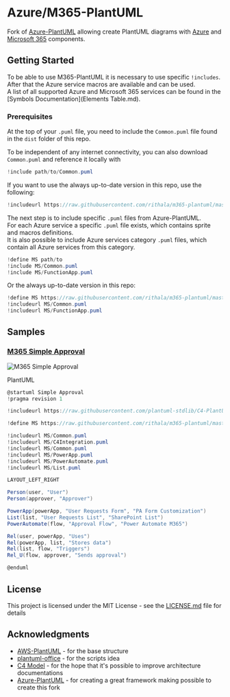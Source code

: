 # Azure/M365-PlantUML

Fork of [Azure-PlantUML](https://github.com/plantuml-stdlib/Azure-PlantUML) allowing create PlantUML diagrams with [Azure](https://azure.microsoft.com/en-us/) and [Microsoft 365](https://www.office.com/) components.

## Getting Started

To be able to use M365-PlantUML it is necessary to use specific `!includes`.  
After that the Azure service macros are available and can be used.  
A list of all supported Azure and Microsoft 365 services can be found in the [Symbols Documentation](Elements Table.md).

### Prerequisites

At the top of your  `.puml` file, you need to include the `Common.puml` file found in the `dist` folder of this repo.

To be independent of any internet connectivity, you can also download `Common.puml` and reference it locally with

```c#
!include path/to/Common.puml
```

If you want to use the always up-to-date version in this repo, use the following:

```c#
!includeurl https://raw.githubusercontent.com/rithala/m365-plantuml/master/dist/Common.puml
```

The next step is to include specific `.puml` files from Azure-PlantUML.  
For each Azure service a specific `.puml` file exists, which contains sprite and macros definitions.  
It is also possible to include Azure services category `.puml` files, which contain all Azure services from this category.

```c#
!define MS path/to
!include MS/Common.puml
!include MS/FunctionApp.puml
```

Or the always up-to-date version in this repo:

```c#
!define MS https://raw.githubusercontent.com/rithala/m365-plantuml/master/dist
!includeurl MS/Common.puml
!includeurl MS/FunctionApp.puml
```

## Samples


### [M365 Simple Approval](/samples/M365%20Simple%20Approval.puml)

![M365 Simple Approval](http://www.plantuml.com/plantuml/proxy?idx=0&src=https%3A%2F%2Fraw.githubusercontent.com%2Frithala%2Fm365-plantuml%2Fmaster%2Fsamples%2FM365%2520Simple%2520Approval.puml)

PlantUML
```c#
@startuml Simple Approval
!pragma revision 1

!includeurl https://raw.githubusercontent.com/plantuml-stdlib/C4-PlantUML/master/C4_Container.puml

!define MS https://raw.githubusercontent.com/rithala/m365-plantuml/master/dist

!includeurl MS/Common.puml
!includeurl MS/C4Integration.puml
!includeurl MS/Common.puml
!includeurl MS/PowerApp.puml
!includeurl MS/PowerAutomate.puml
!includeurl MS/List.puml

LAYOUT_LEFT_RIGHT

Person(user, "User")
Person(approver, "Approver")

PowerApp(powerApp, "User Requests Form", "PA Form Customization")
List(list, "User Requests List", "SharePoint List")
PowerAutomate(flow, "Approval Flow", "Power Automate M365")

Rel(user, powerApp, "Uses")
Rel(powerApp, list, "Stores data")
Rel(list, flow, "Triggers")
Rel_U(flow, approver, "Sends approval")

@enduml
```

## License

This project is licensed under the MIT License - see the [LICENSE.md](LICENSE.md) file for details

## Acknowledgments

* [AWS-PlantUML](https://github.com/milo-minderbinder/AWS-PlantUML) - for the base structure
* [plantuml-office](https://github.com/Roemer/plantuml-office) - for the scripts idea
* [C4 Model](https://c4model.com/) - for the hope that it's possible to improve architecture documentations
* [Azure-PlantUML](https://github.com/plantuml-stdlib/Azure-PlantUML) - for creating a great framework making possible to create this fork

